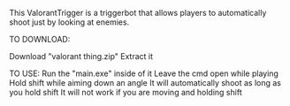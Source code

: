 This ValorantTrigger is a triggerbot that allows players to automatically shoot just by looking at enemies.

TO DOWNLOAD:

Download "valorant thing.zip"
Extract it

TO USE:
Run the "main.exe" inside of it
Leave the cmd open while playing
Hold shift while aiming down an angle
It will automatically shoot as long as you hold shift
It will not work if you are moving and holding shift
